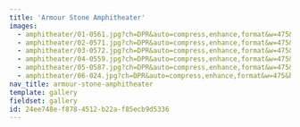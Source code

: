 ```yaml
---
title: 'Armour Stone Amphitheater'
images:
  - amphitheater/01-0561.jpg?ch=DPR&auto=compress,enhance,format&w=475&h=300
  - amphitheater/02-0571.jpg?ch=DPR&auto=compress,enhance,format&w=475&h=300
  - amphitheater/03-0572.jpg?ch=DPR&auto=compress,enhance,format&w=475&h=300
  - amphitheater/04-0559.jpg?ch=DPR&auto=compress,enhance,format&w=475&h=300
  - amphitheater/05-0587.jpg?ch=DPR&auto=compress,enhance,format&w=475&h=300
  - amphitheater/06-024.jpg?ch=DPR&auto=compress,enhance,format&w=475&h=300
nav_title: armour-stone-amphitheater
template: gallery
fieldset: gallery
id: 24ee748e-f878-4512-b22a-f85ecb9d5336
---
```

